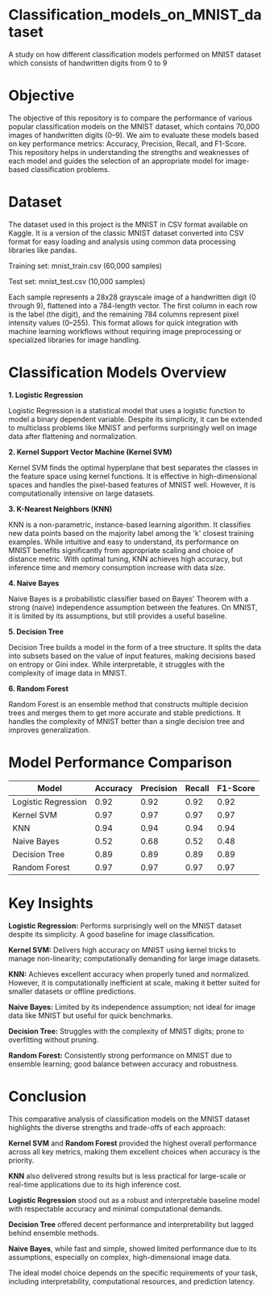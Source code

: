 # Classification_models_on_MNIST_dataset
A study on how different classification models performed on MNIST dataset which consists of handwritten digits from 0 to 9

# Objective

The objective of this repository is to compare the performance of various popular classification models on the MNIST dataset, which contains 70,000 images of handwritten digits (0–9). We aim to evaluate these models based on key performance metrics: Accuracy, Precision, Recall, and F1-Score. This repository helps in understanding the strengths and weaknesses of each model and guides the selection of an appropriate model for image-based classification problems.

# Dataset

The dataset used in this project is the MNIST in CSV format available on Kaggle. It is a version of the classic MNIST dataset converted into CSV format for easy loading and analysis using common data processing libraries like pandas.

Training set: mnist_train.csv (60,000 samples)

Test set: mnist_test.csv (10,000 samples)

Each sample represents a 28x28 grayscale image of a handwritten digit (0 through 9), flattened into a 784-length vector. The first column in each row is the label (the digit), and the remaining 784 columns represent pixel intensity values (0–255). This format allows for quick integration with machine learning workflows without requiring image preprocessing or specialized libraries for image handling.

# Classification Models Overview

**1. Logistic Regression**

Logistic Regression is a statistical model that uses a logistic function to model a binary dependent variable. Despite its simplicity, it can be extended to multiclass problems like MNIST and performs surprisingly well on image data after flattening and normalization.

**2. Kernel Support Vector Machine (Kernel SVM)**

Kernel SVM finds the optimal hyperplane that best separates the classes in the feature space using kernel functions. It is effective in high-dimensional spaces and handles the pixel-based features of MNIST well. However, it is computationally intensive on large datasets.

**3. K-Nearest Neighbors (KNN)**

KNN is a non-parametric, instance-based learning algorithm. It classifies new data points based on the majority label among the 'k' closest training examples. While intuitive and easy to understand, its performance on MNIST benefits significantly from appropriate scaling and choice of distance metric. With optimal tuning, KNN achieves high accuracy, but inference time and memory consumption increase with data size.

**4. Naive Bayes**

Naive Bayes is a probabilistic classifier based on Bayes' Theorem with a strong (naive) independence assumption between the features. On MNIST, it is limited by its assumptions, but still provides a useful baseline.

**5. Decision Tree**

Decision Tree builds a model in the form of a tree structure. It splits the data into subsets based on the value of input features, making decisions based on entropy or Gini index. While interpretable, it struggles with the complexity of image data in MNIST.

**6. Random Forest**

Random Forest is an ensemble method that constructs multiple decision trees and merges them to get more accurate and stable predictions. It handles the complexity of MNIST better than a single decision tree and improves generalization.

# Model Performance Comparison

| Model               | Accuracy | Precision | Recall | F1-Score |
|---------------------|----------|-----------|--------|----------|
| Logistic Regression | 0.92     | 0.92      | 0.92   | 0.92     |
| Kernel SVM          | 0.97     | 0.97      | 0.97   | 0.97     |
| KNN                 | 0.94     | 0.94      | 0.94   | 0.94     |
| Naive Bayes         | 0.52     | 0.68      | 0.52   | 0.48     |
| Decision Tree       | 0.89     | 0.89      | 0.89   | 0.89     |
| Random Forest       | 0.97     | 0.97      | 0.97   | 0.97     |


# Key Insights

**Logistic Regression:** Performs surprisingly well on the MNIST dataset despite its simplicity. A good baseline for image classification.

**Kernel SVM:** Delivers high accuracy on MNIST using kernel tricks to manage non-linearity; computationally demanding for large image datasets.

**KNN:** Achieves excellent accuracy when properly tuned and normalized. However, it is computationally inefficient at scale, making it better suited for smaller datasets or offline predictions.

**Naive Bayes:** Limited by its independence assumption; not ideal for image data like MNIST but useful for quick benchmarks.

**Decision Tree:** Struggles with the complexity of MNIST digits; prone to overfitting without pruning.

**Random Forest:** Consistently strong performance on MNIST due to ensemble learning; good balance between accuracy and robustness.

# Conclusion

This comparative analysis of classification models on the MNIST dataset highlights the diverse strengths and trade-offs of each approach:

**Kernel SVM** and **Random Forest** provided the highest overall performance across all key metrics, making them excellent choices when accuracy is the priority.

**KNN** also delivered strong results but is less practical for large-scale or real-time applications due to its high inference cost.

**Logistic Regression** stood out as a robust and interpretable baseline model with respectable accuracy and minimal computational demands.

**Decision Tree** offered decent performance and interpretability but lagged behind ensemble methods.

**Naive Bayes**, while fast and simple, showed limited performance due to its assumptions, especially on complex, high-dimensional image data.

The ideal model choice depends on the specific requirements of your task, including interpretability, computational resources, and prediction latency.
